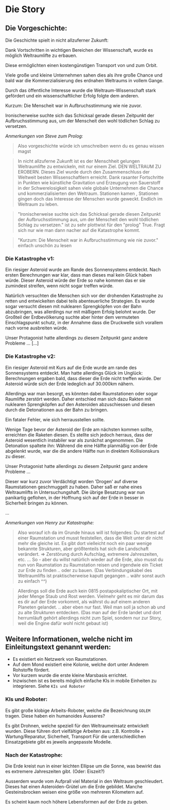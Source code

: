 Die Story
=========


## Die Vorgeschichte:

Die Geschichte spielt in nicht allzuferner Zukunft:

Dank Vortschritten in wichtigen Bereichen der Wissenschaft,
wurde es möglich Weltraumlifte zu erbauen.

Diese ermöglichten einen kostengünstigen Transport von und zum Orbit.

Viele große und kleine Unternehmen sahen dies als ihre große Chance
und bald war die Kommerzialisierung des erdnahen Weltraums in vollem Gange.

Durch das öffentliche Interesse wurde die Weltraum-Wissenschaft stark gefördert
und ein wissenschaftlicher Erfolg folgte dem anderen.

Kurzum: Die Menscheit war in Aufbruchsstimmung wie nie zuvor.

Ironischerweise suchte sich das Schicksal gerade diesen Zeitpunkt der
Aufbruchsstimmung aus, um der Menscheit den wohl tödlichen Schlag zu versetzen.

*Anmerkungen von Steve zum Prolog:*
> Also vorgeschichte würde ich umschreiben wenn du es genau wissen magst

> In nicht allzuferne Zukunft ist es der Menschheit gelungen Weltraumlifte zu
> entwickeln, mit nur einem Ziel.
> DEN WELTRAUM ZU EROBERN.
> Dieses Ziel wurde durch den Zusammenschluss der Weltweit besten
> Wissenschaftlern erreicht. Dank rasanter Fortschritte in Punkten wie
> künstliche Gravitation und Erzeugung von Sauerstoff in der Schwerelosigkeit
> sahen viele globale Unternehmen die Chance und kommerzialisierten den
> Weltraum. Stationen kamen , Stationen gingen doch das Interesse der Menschen
> wurde geweckt. Endlich im Weltraum zu leben.

> "Ironischerweise suchte sich das Schicksal gerade diesen Zeitpunkt der
> Aufbruchsstimmung aus, um der Menscheit den wohl tödlichen Schlag zu
> versetzen." ist zu sehr plottwist für den "prolog"
True. Fragt sich nur wie man dann nacher auf die Katastrophe kommt.

> "Kurzum: Die Menscheit war in Aufbruchsstimmung wie nie zuvor."
> einfach unschön zu lesen



### Die Katastrophe v1:

Ein riesiger Asteroid wurde am Rande des Sonnensystems entdeckt.
Nach ersten Berechnungen war klar, dass man dieses mal kein Glück haben würde.
Dieser Asteroid würde der Erde so nahe kommen das er sie zumindest streifen, wenn nicht sogar treffen würde.

Natürlich versuchten die Menschen sich vor der drohenden Katastrophe zu retten
und entwickelten dabei teils abenteuerliche Strategien.
Es wurde sogar versucht diesen mit nuklearen Sprengköpfen von der Bahn abzubringen,
was allerdings nur mit mäßigem Erfolg belohnt wurde.
Der Großteil der Erdbevölkerung suchte aber hinter dem vermuteten Einschlagspunkt schutz,
in der Annahme dass die Druckwelle sich vorallem nach vorne ausbreiten würde.

Unser Protagonist hatte allerdings zu diesem Zeitpunkt ganz andere Probleme ...
[...]


### Die Katastrophe v2:

Ein riesiger Asteroid mit Kurs auf die Erde wurde am rande des Sonnensystems entdeckt.
Man hatte allerdings Glück im Unglück: Berechnungen ergaben bald,
dass dieser die Erde nicht treffen würde.
Der Asteroid würde sich der Erde ledeglich auf 30.000km nähern.

Allerdings war man besorgt, es könnten dabei Raumstationen oder sogar Raumlifte
zerstört werden. Daher entschied man sich dazu Rakten mit nuklearen Sprengköpfen
auf den Asteroiden abzuschiessen und diesen durch die Detonationen aus der Bahn zu bringen.

Ein fataler Fehler, wie sich herrausstellen sollte.

Wenige Tage bevor der Asteroid der Erde am nächsten kommen sollte,
erreichten die Raketen diesen. Es stellte sich jedoch herraus,
dass der Asteroid wesentlich instabiler war als zunächst angenommen.
Die Detonation spaltete ihn: Während die eine Hälfte planmäßig von der Erde
abgelenkt wurde, war die die andere Hälfte nun in direktem Kollisionskurs zu dieser.

Unser Protagonist hatte allerdings zu diesem Zeitpunkt ganz andere Probleme ...

Dieser war kurz zuvor Verdächtigt worden 'Drogen' auf diverse Raumstationen geschmuggelt zu haben.
Daher saß er nahe eines Weltraumlifts in Untersuchungshaft.
Die übrige Besatzung war nun panikartig geflohen, in der Hoffnung sich auf der Erde
in besser in Sicherheit bringen zu können.

...

*Anmerkungen von Henry zur Katastrophe:*
> Also worauf ich da im Grunde hinaus will ist folgendes:
> Du startest auf einer Raumstation und musst feststellen,
> dass die Welt unter dir nicht mehr die gleiche ist.
> Es gibt dort vielleicht noch ein paar wenige bekannte Strukturen,
> aber größtenteils hat sich die Landschaft verändert.
> => Zerstörung durch Aufschlag, extremere Jahreszeiten, etc. ...
> So - aber du willst natürlich wieder auf die Erde,
> also musst du nun von Raumstation zu Raumstation reisen
> und irgendwie ein Ticket zur Erde zu finden .. oder zu bauen.
> (Das Verbindungskabel des Weltraumlifts ist praktischerweise
> kaputt gegangen ..  währ sonst auch zu einfach ^^)

> Allerdings soll die Erde auch kein 0815 postapokaliptischer Ort,
> mit jeder Menge Staub und Rost werden.
> Vielmehr geht es mir darum das es dir auf der Erde vorkommt,
> als währst du auf einem anderen Planeten gelandet.
> .. aber eben nur fast.
> Weil man soll ja schon ab und zu alte Strukturen entdecken.
> (Das man auf der Erde landet und dort herrumläuft gehört allerdings
> nicht zum Spiel, sondern nur zur Story,
> weil die Engine dafür wohl nicht gebaut ist)



## Weitere Informationen, welche nicht im Einleitungstext genannt werden:

- Es existiert ein Netzwerk von Raumstationen.
- Auf dem Mond existiert eine Kolonie, welche dort unter Anderem Rohstoffe fördert.
- Vor kurzem wurde die erste kleine Marsbasis errichtet.
- Inzwischen ist es bereits möglich einfache KIs in mobile Einheiten zu integrieren.
  Siehe `KIs und Roboter`


### KIs und Roboter:

Es gibt große klobige Arbeits-Roboter,
welche die Bezeichnung `GOLEM` tragen.
Diese haben ein humanoides Äusseres?

Es gibt Drohnen, welche speziell für den Weltraumeinsatz entwickelt wurden.
Diese führen dort vielfältige Arbeiten aus:
z.B. Kontrolle + Wartung/Reparatur, Sicherheit, Transport
Für die unterschiedlichen Einsatzgebiete gibt es jeweils angepasste Modelle.


### Nach der Katastrophe:

Die Erde kreist nun in einer leichten Ellipse um die Sonne,
was bewirkt das es extremere Jahreszeiten gibt.
(Oder: Eiszeit?)

Ausserdem wurde vom Aufprall viel Material in den Weltraum geschleudert.
Dieses hat einen Asteroiden-Grütel um die Erde gebildet.
Manche Gesteinsbrocken weisen eine größe von mehreren Kilometern auf.

Es scheint kaum noch höhere Lebensformen auf der Erde zu geben.

